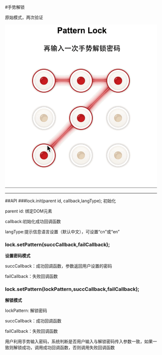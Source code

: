 #手势解锁

原始模式，两次验证

![image](./patternlock.gif)

---
##API
###lock.init(parent id, callback,langType);
初始化

parent id: 绑定DOM元素    
    
callback:初始化成功回调函数 
 
langType:提示信息语言设置（默认中文），可设置“cn”或“en”

### lock.setPattern(succCallback,failCallback);
**设置密码模式**

succCallback：成功回调函数，参数返回用户设置的密码

failCallback：失败回调函数

### lock.setPattern(lockPattern,succCallback,failCallback);
**解锁模式**

lockPattern:  解锁密码

succCallback：成功回调函数

failCallback：失败回调函数

用户利用手势输入密码，系统判断是否用户输入与解锁密码传入参数一致，如果一致则解锁成功，调用成功回调函数，否则调用失败回调函数





